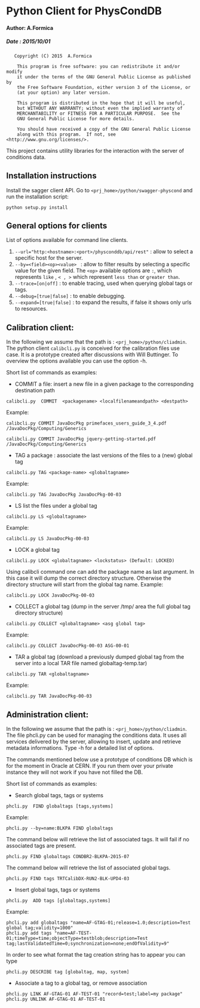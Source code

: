 #       Python Client for PhysCondDB      
#### Author: A.Formica      
##### Date : 2015/10/01 

```
   Copyright (C) 2015  A.Formica

    This program is free software: you can redistribute it and/or modify
    it under the terms of the GNU General Public License as published by
    the Free Software Foundation, either version 3 of the License, or
    (at your option) any later version.

    This program is distributed in the hope that it will be useful,
    but WITHOUT ANY WARRANTY; without even the implied warranty of
    MERCHANTABILITY or FITNESS FOR A PARTICULAR PURPOSE.  See the
    GNU General Public License for more details.

    You should have received a copy of the GNU General Public License
    along with this program.  If not, see <http://www.gnu.org/licenses/>.
```

This project contains utility libraries for the interaction with the server of conditions data. 

## Installation instructions
Install the sagger client API. Go to `<prj_home>/python/swagger-physcond` and run the installation script:
``` 
python setup.py install
``` 

## General options for clients
List of options available for command line clients.
1. `--url="http:<hostname>:<port>/physconddb/api/rest"` : allow to select a specific host for the server.
2. `--by=<field><op><value> ` : allow to filter results by selecting a specific value for the given field.
The `<op>` available options are `:`, which represents `like` , `< , >` which represent `less than` or `greater than`.
3. `--trace=[on|off]` : to enable tracing, used when querying global tags or tags.
4. `--debug=[true|false]` : to enable debugging.
5. `--expand=[true|false]` : to expand the results, if false it shows only urls to resources.

## Calibration client:
In the following we assume that the path is : `<prj_home>/python/cliadmin`.
The python client `calibcli.py` is conceived for the calibration files use case. It is a prototype created after discussions with Will Buttinger. To overview the options available you can use the option -h.

Short list of commands as examples:

* COMMIT a file: insert a new file in a given package to the corresponding destination path
```   
calibcli.py  COMMIT  <packagename> <localfilenameandpath> <destpath>
```   
Example:
```   
calibcli.py COMMIT JavaDocPkg primefaces_users_guide_3_4.pdf   /JavaDocPkg/Computing/Generics
```
```
calibcli.py COMMIT JavaDocPkg jquery-getting-started.pdf   /JavaDocPkg/Computing/Generics
```

* TAG a package : associate the last versions of the files to a (new) global tag
``` 
calibcli.py TAG <package-name> <globaltagname>
```
Example:
```
calibcli.py TAG JavaDocPkg JavaDocPkg-00-03
```
* LS list the files under a global tag
``` 
calibcli.py LS <globaltagname>
```
Example:
```
calibcli.py LS JavaDocPkg-00-03
```
* LOCK a global tag
``` 
calibcli.py LOCK <globaltagname> <lockstatus> (Default: LOCKED)
```
Using calibcli command one can add the package name as last argument. In this case it will dump
the correct directory structure. Otherwise the directory structure will start from the global tag name.
Example:
```
calibcli.py LOCK JavaDocPkg-00-03
```

* COLLECT a global tag (dump in the server /tmp/ area the full global tag directory structure)
``` 
calibcli.py COLLECT <globaltagname> <asg global tag> 
```
Example:
```
calibcli.py COLLECT JavaDocPkg-00-03 ASG-00-01
```

* TAR a global tag (download a previously dumped global tag from the server into a local TAR file named globaltag-temp.tar)
``` 
calibcli.py TAR <globaltagname> 
```
Example:
```
calibcli.py TAR JavaDocPkg-00-03
```
## Administration client:
In the following we assume that the path is : `<prj_home>/python/cliadmin`.
The file phcli.py can be used for managing the conditions data. It uses all services delivered by the server, allowing to insert, update and retrieve metadata informations. Type -h for a detailed list of options.

The commands mentioned below use a prototype of conditions DB which is for the moment in Oracle at CERN.
If you run them over your private instance they will not work if you have not filled the DB.

Short list of commands as examples:

* Search global tags, tags or systems
```   
phcli.py  FIND globaltags [tags,systems]
```   
Example:
```   
phcli.py --by=name:BLKPA FIND globaltags 
```
The command below will retrieve the list of associated tags. It will fail if no associated tags are present.
```
phcli.py FIND globaltags CONDBR2-BLKPA-2015-07
```
The command below will retrieve the list of associated global tags.
```
phcli.py FIND tags TRTCalibDX-RUN2-BLK-UPD4-03
```

* Insert global tags, tags or systems
```   
phcli.py  ADD tags [globaltags,systems]
```   
Example:
```   
phcli.py add globaltags "name=AF-GTAG-01;release=1.0;description=Test global tag;validity=1000"
phcli.py add tags "name=AF-TEST-01;timeType=time;objectType=testblob;description=Test tag;lastValidatedTime=0;synchronization=none;endOfValidity=9"
```
In order to see what format the tag creation string has to appear you can type
```
phcli.py DESCRIBE tag [globaltag, map, system]
```
* Associate a tag to a global tag, or remove association
```
phcli.py LINK AF-GTAG-01 AF-TEST-01 "record=test;label=my package"
phcli.py UNLINK AF-GTAG-01 AF-TEST-01 
``` 
